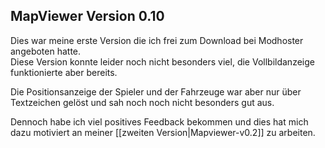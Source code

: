 ## MapViewer Version 0.10

Dies war meine erste Version die ich frei zum Download bei Modhoster angeboten hatte.  
Diese Version konnte leider noch nicht besonders viel, die Vollbildanzeige funktionierte aber bereits.

Die Positionsanzeige der Spieler und der Fahrzeuge war aber nur über Textzeichen gelöst und sah noch noch nicht besonders gut aus.

Dennoch habe ich viel positives Feedback bekommen und dies hat mich dazu motiviert an meiner [[zweiten Version|Mapviewer-v0.2]] zu arbeiten.